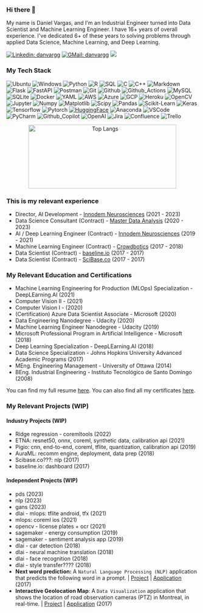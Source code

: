 ### Hi there 👋

My name is Daniel Vargas, and I'm an Industrial Engineer turned into Data Scientist and Machine Learning Engineer.
I have 16+ years of overall experience. I've dedicated 6+ of these years to solving problems through applied Data
Science, Machine Learning, and Deep Learning.

[//]: # (# TODO: add more to bio.)

[![Linkedin: danvargg](
https://img.shields.io/badge/-danvargg-blue?style=flat-square&logo=Linkedin&logoColor=white&link=linkedin.com/in/danvargg/
)](https://www.linkedin.com/in/danvargg/)   [![GMail: danvargg](
https://img.shields.io/badge/-danvargg@gmail.com-red?style=flat-square&logo=gmail&logoColor=white&link=mailto:danvargg@gmil.com
)](mailto:danvargg@gmil.com
)   [![](https://komarev.com/ghpvc/?username=danvargg&color=yellow)](
https://github.com/antonkomarev/github-profile-views-counter
)

### My Tech Stack

![Ubuntu](https://img.shields.io/badge/-Ubuntu-000000?style=flat&logo=Ubuntu)
![Windows](https://img.shields.io/badge/-Windows-000000?style=flat&logo=Windows)
![Python](https://img.shields.io/badge/-Python-000000?style=flat&logo=Python)
![R](https://img.shields.io/badge/-R-000000?style=flat&logo=R)
![SQL](https://img.shields.io/badge/-SQL-000000?style=flat&logo=SQL)
![C](https://img.shields.io/badge/-C-000000?style=flat&logo=C)
![C++](https://img.shields.io/badge/-C++-000000?style=flat&logo=c%2B%2B)
![Markdown](https://img.shields.io/badge/-Markdown-000000?style=flat&logo=Markdown)
![Flask](https://img.shields.io/badge/-Flask-000000?style=flat&logo=Flask)
![FastAPI](https://img.shields.io/badge/-FastAPI-000000?style=flat&logo=FastAPI)
![Postman](https://img.shields.io/badge/-Postman-000000?style=flat&logo=Postman)
![Git](https://img.shields.io/badge/-Git-000000?style=flat&logo=Git)
![Github](https://img.shields.io/badge/-Github-000000?style=flat&logo=Github)
![Github_Actions](https://img.shields.io/badge/-Github_Actions-000000?style=flat&logo=githubactions)
![MySQL](https://img.shields.io/badge/-MySQL-000000?style=flat&logo=MySQL)
![SQLite](https://img.shields.io/badge/-SQLite-000000?style=flat&logo=SQLite)
![Docker](https://img.shields.io/badge/-Docker-000000?style=flat&logo=Docker)
![YAML](https://img.shields.io/badge/-YAML-000000?style=flat&logo=YAML)
![AWS](https://img.shields.io/badge/-AWS-000000?style=flat&logo=amazonaws)
![Azure](https://img.shields.io/badge/-Azure-000000?style=flat&logo=microsoft-azure)
![GCP](https://img.shields.io/badge/-GCP-000000?style=flat&logo=googlecloud)
![Heroku](https://img.shields.io/badge/-Heroku-000000?style=flat&logo=Heroku)
![OpenCV](https://img.shields.io/badge/-OpenCV-000000?style=flat&logo=OpenCV)
![Jupyter](https://img.shields.io/badge/-Jupyter-000000?style=flat&logo=Jupyter)
![Numpy](https://img.shields.io/badge/-Numpy-000000?style=flat&logo=Numpy)
![Matplotlib](https://img.shields.io/badge/-Matplotlib-000000?style=flat&logo=Matplotlib)
![Scipy](https://img.shields.io/badge/-Scipy-000000?style=flat&logo=Scipy)
![Pandas](https://img.shields.io/badge/-Pandas-000000?style=flat&logo=Pandas)
![Scikit-Learn](https://img.shields.io/badge/-Scikit.Learn-000000?style=flat&logo=Scikit-Learn)
![Keras](https://img.shields.io/badge/-Keras-000000?style=flat&logo=Keras)
![Tensorflow](https://img.shields.io/badge/-Tensorflow-000000?style=flat&logo=Tensorflow)
![Pytorch](https://img.shields.io/badge/-Pytorch-000000?style=flat&logo=Pytorch)
[![HuggingFace](https://img.shields.io/badge/%F0%9F%A4%97-Hugging%20Face-black)](https://huggingface.co/models?filter=keytotext)
![Anaconda](https://img.shields.io/badge/-Anaconda-000000?style=flat&logo=Anaconda)
![VSCode](https://img.shields.io/badge/-VSCode-000000?style=flat&logo=visual-studio-code&logoColor=007ACC)
![PyCharm](https://img.shields.io/badge/-PyCharm-000000?style=flat&logo=PyCharm)
![Github_Copilot](https://img.shields.io/badge/-Github.Copilot-000000?style=flat&logo=GithubCopilot)
![OpenAI](https://img.shields.io/badge/-OpenAI-000000?style=flat&logo=OpenAI)
![Jira](https://img.shields.io/badge/-Jira-000000?style=flat&logo=Jira)
![Confluence](https://img.shields.io/badge/-Confluence-000000?style=flat&logo=Confluence)
![Trello](https://img.shields.io/badge/-Trello-000000?style=flat&logo=Trello)


[//]: # (# TODO: fix logos: sql, Matplotlib, Github.Copilot)

<div style="text-align:center">
  <a href="https://github.com/anuraghazra/github-readme-stats">
    <img align="center" src="https://github-readme-stats.vercel.app/api/top-langs/?username=danvargg&layout=compact&theme=dark" alt="Top Langs" width="389px" height="168" />
  </a>
</div>

[//]: # (# TODO: center the stats)

### This is my relevant experience

- Director, AI Development - [Innodem Neurosciences](https://www.linkedin.com/company/innodem-neurosciences/) (2021 - 2023)
- Data Science Consultant (Contract) - [Master Data Analysis](https://www.linkedin.com/company/master-data-analysis/) (2020 - 2023)
- AI / Deep Learning Engineer (Contract) - [Innodem Neurosciences](https://www.linkedin.com/company/innodem-neurosciences/) (2019 - 2021)
- Machine Learning Engineer (Contract) - [Crowdbotics](https://www.linkedin.com/company/crowdbotics/) (2017 - 2018)
- Data Scientist (Contract) - [baseline.io](https://www.linkedin.com/company/baseline-io/) (2017 - 2017)
- Data Scientist (Contract) - [SciBase.co](https://www.linkedin.com/company/scibase-inc./) (2017 - 2017)

### My Relevant Education and Certifications

- Machine Learning Engineering for Production (MLOps) Specialization - DeepLEarning.AI (2021)
- Computer Vision II - (2021)
- Computer Vision I - (2020)
- (Certification) Azure Data Scientist Associate - Microsoft (2020)
- Data Engineering Nanodegree - Udacity (2020)
- Machine Learning Engineer Nanodegree - Udacity (2019)
- Microsoft Professional Program in Artificial Intelligence - Microsoft (2018)
- Deep Learning Specialization - DeepLEarning.AI (2018)
- Data Science Specialization - Johns Hopkins University Advanced Academic Programs (2017)
- MEng. Engineering Management - University of Ottawa (2014)
- BEng. Industrial Engineering - Instituto Tecnológico de Santo Domingo (2008)

You can find my full resume [here](https://github.com/danvargg/danvargg/blob/main/docs/DV_resume.pdf). 
You can also find all my certificates [here](https://github.com/danvargg/danvargg/tree/main/docs/certificates).

### My Relevant Projects (WIP)

[//]: # (# TODO: center most used languages on github.)
[//]: # (# TODO: show projects as table?)
[//]: # (# TODO: check all jira tickets?)
[//]: # (# TODO: delete repos: dend, mlend, mysql-001, folio, opencv1-py, opencv2-py)

#### Industry Projects (WIP)

[//]: # (# TODO: explain what are these projects about and restrictions)

- Ridge regression - coremltools (2022)
- ETNA: resnet50, onnx, coreml, synthetic data, calibration api (2021)
- Pigio: cnn, end-to-end, coreml, tflite, quantization, calibration api (2019)
- AuraML: recomm engine, deployment, data prep (2018)
- Scibase.co???: nlp (2017)
- baseline.io: dashboard (2017)

#### Independent Projects (WIP)

[//]: # (# TODO: explain what are these projects about)

- pds (2023)
- nlp (2023)
- gans (2023)
- dlai - mlops: tflite android, tfx (2021)
- mlops: coreml ios (2021)
- opencv - license plates + ocr (2021)
- sagemaker - energy consumption (2019)
- sagemaker - sentiment analysis app (2019)
- dlai - car detection (2018)
- dlai - neural machine translation (2018)
- dlai - face recognition (2018)
- dlai - style transfer???? (2018)
- **Next word prediction:** A `Natural Language Processing (NLP)` application that predicts the following word in a prompt. | [Project](https://github.com/danvargg/r-next-word) | [Application](https://danvargg.shinyapps.io/shiny/) (2017)
- **Interactive Geolocation Map**: A `Data Visualization` application that shows the location of road observation cameras (PTZ) in Montreal, in real-time. | [Project]() | [Application](https://rpubs.com/danvargg/geomap) (2017)

[//]: # (# TODO: organize projects in a way that an image can be added.)
